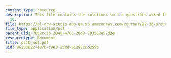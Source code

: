 ```yaml
---
content_type: resource
description: This file contains the solutions to the questions asked for exercise
  10.
file: https://ol-ocw-studio-app-qa.s3.amazonaws.com/courses/22-38-probability-and-its-applications-to-reliability-quality-control-and-risk-assessment-fall-2005/86203822e87bc0e323ce01298c0b259b_ps10_sol.pdf
file_type: application/pdf
parent_uid: 7662cc3b-2840-4763-28d0-703562e57d2e
resourcetype: Document
title: ps10_sol.pdf
uid: 86203822-e87b-c0e3-23ce-01298c0b259b
---
```

